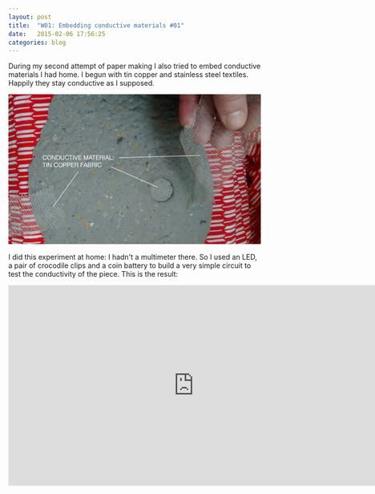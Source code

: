 ```yaml
---
layout: post
title:  "W01: Embedding conductive materials #01"
date:   2015-02-06 17:56:25
categories: blog
---
```


During my second attempt of paper making I also tried to embed conductive materials I had home.
I begun with tin copper and stainless steel textiles. Happily they stay conductive as I supposed.

![01](/img/week-01-02/09.jpg)


I did this experiment at home: I hadn't a multimeter there. So I used an LED, a pair of crocodile clips and a coin battery to build a very simple circuit to test the conductivity of the piece.
This is the result:

<iframe width="740" height="400" src="https://www.youtube.com/embed/kunVSR3lDfI" frameborder="0"></iframe>


